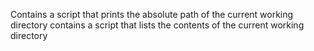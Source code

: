 Contains a script that prints the absolute path of the current  working directory
contains a script that lists the contents of the current working directory
